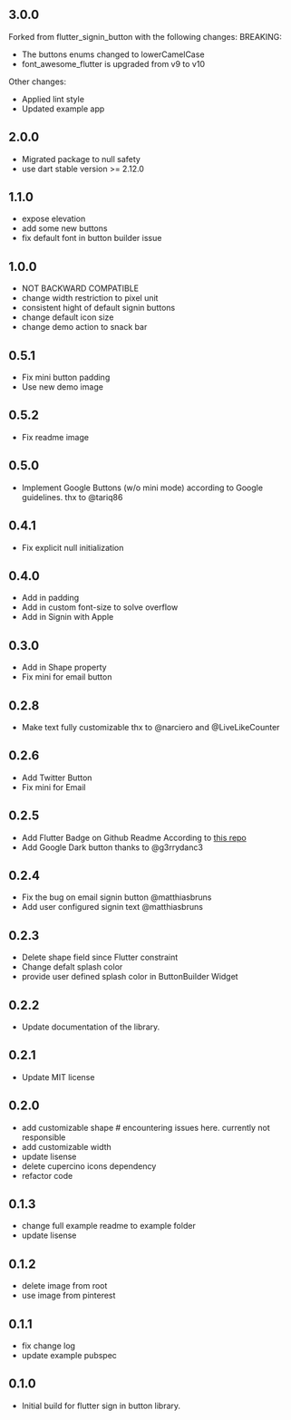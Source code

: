 ## 3.0.0
Forked from flutter_signin_button with the following changes:
BREAKING:
- The buttons enums changed to lowerCamelCase
- font_awesome_flutter is upgraded from v9 to v10

Other changes:
- Applied lint style
- Updated example app

## 2.0.0

- Migrated package to null safety
- use dart stable version >= 2.12.0

## 1.1.0

- expose elevation
- add some new buttons
- fix default font in button builder issue

## 1.0.0

- NOT BACKWARD COMPATIBLE
- change width restriction to pixel unit
- consistent hight of default signin buttons
- change default icon size
- change demo action to snack bar

## 0.5.1

- Fix mini button padding
- Use new demo image

## 0.5.2

- Fix readme image

## 0.5.0

- Implement Google Buttons (w/o mini mode) according to Google guidelines. thx to @tariq86

## 0.4.1

- Fix explicit null initialization

## 0.4.0

- Add in padding
- Add in custom font-size to solve overflow
- Add in Signin with Apple

## 0.3.0

- Add in Shape property
- Fix mini for email button

## 0.2.8

- Make text fully customizable thx to @narciero and @LiveLikeCounter

## 0.2.6

- Add Twitter Button
- Fix mini for Email

## 0.2.5

- Add Flutter Badge on Github Readme According to [this repo](https://github.com/ZaynJarvis/Flutter-Badge)
- Add Google Dark button thanks to @g3rrydanc3

## 0.2.4

- Fix the bug on email signin button @matthiasbruns
- Add user configured signin text @matthiasbruns

## 0.2.3

- Delete shape field since Flutter constraint
- Change defalt splash color
- provide user defined splash color in ButtonBuilder Widget

## 0.2.2

- Update documentation of the library.

## 0.2.1

- Update MIT license

## 0.2.0

- add customizable shape # encountering issues here. currently not responsible
- add customizable width
- update lisense
- delete cupercino icons dependency
- refactor code

## 0.1.3

- change full example readme to example folder
- update lisense

## 0.1.2

- delete image from root
- use image from pinterest

## 0.1.1

- fix change log
- update example pubspec

## 0.1.0

- Initial build for flutter sign in button library.
